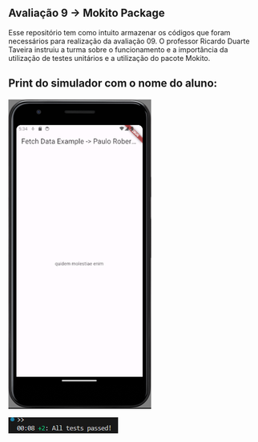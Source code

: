 ## Avaliação 9 -> Mokito Package
Esse repositório tem como intuito armazenar os códigos que foram necessários para realização da avaliação 09.
O professor Ricardo Duarte Taveira instruiu a turma sobre o funcionamento e a importância da utilização de 
testes unitários e a utilização do pacote Mokito.

## Print do simulador com o nome do aluno:

![Texto Alternativo](print_av09.png)

![Texto Alternativo](print_av09-2.png)